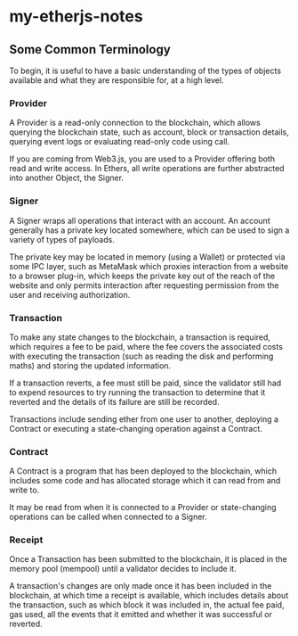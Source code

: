 # my-etherjs-notes

## Some Common Terminology
To begin, it is useful to have a basic understanding of the types of objects available and what they are responsible for, at a high level.

### Provider
A Provider is a read-only connection to the blockchain, which allows querying the blockchain state, such as account, block or transaction details, querying event logs or evaluating read-only code using call.

If you are coming from Web3.js, you are used to a Provider offering both read and write access. In Ethers, all write operations are further abstracted into another Object, the Signer.

### Signer
A Signer wraps all operations that interact with an account. An account generally has a private key located somewhere, which can be used to sign a variety of types of payloads.

The private key may be located in memory (using a Wallet) or protected via some IPC layer, such as MetaMask which proxies interaction from a website to a browser plug-in, which keeps the private key out of the reach of the website and only permits interaction after requesting permission from the user and receiving authorization.

### Transaction
To make any state changes to the blockchain, a transaction is required, which requires a fee to be paid, where the fee covers the associated costs with executing the transaction (such as reading the disk and performing maths) and storing the updated information.

If a transaction reverts, a fee must still be paid, since the validator still had to expend resources to try running the transaction to determine that it reverted and the details of its failure are still be recorded.

Transactions include sending ether from one user to another, deploying a Contract or executing a state-changing operation against a Contract.

### Contract
A Contract is a program that has been deployed to the blockchain, which includes some code and has allocated storage which it can read from and write to.

It may be read from when it is connected to a Provider or state-changing operations can be called when connected to a Signer.

### Receipt
Once a Transaction has been submitted to the blockchain, it is placed in the memory pool (mempool) until a validator decides to include it.

A transaction's changes are only made once it has been included in the blockchain, at which time a receipt is available, which includes details about the transaction, such as which block it was included in, the actual fee paid, gas used, all the events that it emitted and whether it was successful or reverted.
